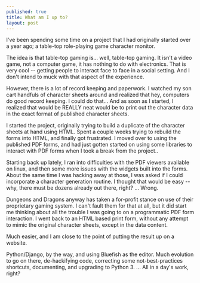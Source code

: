 ```yaml
---
published: true
title: What am I up to?
layout: post
---
```

I've been spending some time on a project that I had originally started over a year ago;  a table-top role-playing game character monitor.

The idea is that table-top gaming is... well, table-top gaming.  It isn't a video game, not a computer game, it has nothing to do with electronics.  That is very cool -- getting people to interact face to face in a social setting.  And I don't intend to muck with that aspect of the experience.

However, there is a lot of record keeping and paperwork.  I watched my son cart handfuls of character sheets around and realized that hey, computers do good record keeping.  I could do that... And as soon as I started, I realized that would be REALLY neat would be to print out the character data in the exact format of published character sheets.

I started the project, originally trying to build a duplicate of the character sheets at hand using HTML.  Spent a couple weeks trying to rebuild the forms into HTML, and finally got frustrated.  I moved over to using the published PDF forms, and had just gotten started on using some libraries to interact with PDF forms when I took a break from the project..  

Starting back up lately, I ran into difficulties with the PDF viewers available on linux, and then some more issues with the widgets built into the forms.  About the same time I was hacking away at those, I was asked if I could incorporate a character generation routine.  I thought that would be easy -- why, there must be dozens already out there, right? ... Wrong.  

Dungeons and Dragons anyway has taken a for-profit stance on use of their proprietary gaming system.  I can't fault them for that at all, but it did start me thinking about all the trouble I was going to on a programmatic PDF form interaction.  I went back to an HTML based print form, without any attempt to mimic the original character sheets, except in the data content. 

Much easier, and I am close to the point of putting the result up on a website.

Python/Django, by the way, and using Bluefish as the editor.  Much evolution to go on there, de-hackifying code, correcting some not-best-practices shortcuts, documenting, and upgrading to Python 3.  ... All in a day's work, right?